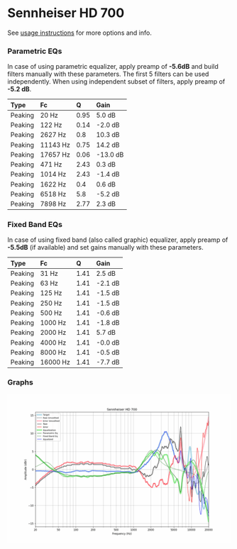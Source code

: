 # Sennheiser HD 700
See [usage instructions](https://github.com/jaakkopasanen/AutoEq#usage) for more options and info.

### Parametric EQs
In case of using parametric equalizer, apply preamp of **-5.6dB** and build filters manually
with these parameters. The first 5 filters can be used independently.
When using independent subset of filters, apply preamp of **-5.2 dB**.

| Type    | Fc       |    Q | Gain     |
|:--------|:---------|:-----|:---------|
| Peaking | 20 Hz    | 0.95 | 5.0 dB   |
| Peaking | 122 Hz   | 0.14 | -2.0 dB  |
| Peaking | 2627 Hz  | 0.8  | 10.3 dB  |
| Peaking | 11143 Hz | 0.75 | 14.2 dB  |
| Peaking | 17657 Hz | 0.06 | -13.0 dB |
| Peaking | 471 Hz   | 2.43 | 0.3 dB   |
| Peaking | 1014 Hz  | 2.43 | -1.4 dB  |
| Peaking | 1622 Hz  | 0.4  | 0.6 dB   |
| Peaking | 6518 Hz  | 5.8  | -5.2 dB  |
| Peaking | 7898 Hz  | 2.77 | 2.3 dB   |

### Fixed Band EQs
In case of using fixed band (also called graphic) equalizer, apply preamp of **-5.5dB**
(if available) and set gains manually with these parameters.

| Type    | Fc       |    Q | Gain    |
|:--------|:---------|:-----|:--------|
| Peaking | 31 Hz    | 1.41 | 2.5 dB  |
| Peaking | 63 Hz    | 1.41 | -2.1 dB |
| Peaking | 125 Hz   | 1.41 | -1.5 dB |
| Peaking | 250 Hz   | 1.41 | -1.5 dB |
| Peaking | 500 Hz   | 1.41 | -0.6 dB |
| Peaking | 1000 Hz  | 1.41 | -1.8 dB |
| Peaking | 2000 Hz  | 1.41 | 5.7 dB  |
| Peaking | 4000 Hz  | 1.41 | -0.0 dB |
| Peaking | 8000 Hz  | 1.41 | -0.5 dB |
| Peaking | 16000 Hz | 1.41 | -7.7 dB |

### Graphs
![](./Sennheiser%20HD%20700.png)